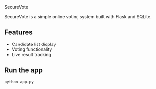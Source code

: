  SecureVote

SecureVote is a simple online voting system built with Flask and SQLite.

## Features
- Candidate list display
- Voting functionality
- Live result tracking

## Run the app
```bash
python app.py
